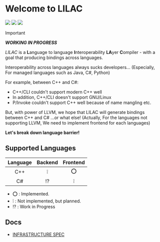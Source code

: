# Welcome to LILAC

![](https://img.shields.io/github/license/Sharp0802/lilac)
![](https://img.shields.io/github/repo-size/Sharp0802/lilac)
![](https://img.shields.io/github/commit-activity/m/Sharp0802/lilac)

> [!IMPORTANT]
> ***WORKING IN PROGRESS***

*LILAC* is a **L**anguage to language **I**nteroperability **LA**yer **C**ompiler -
with a goal that producing bindings across languages.

Interoperability across languages always sucks developers...
(Especially, For managed languages such as Java, C#, Python)

For example, between C++ and C#:

- C++/CLI couldn't support modern C++ well
- In addition, C++/CLI doesn't support GNU/Linux
- P/Invoke couldn't support C++ well because of name mangling etc.

But, with power of LLVM, we hope that LILAC will generate bindings between C++ and C# ...or what else!
(Actually, For the languages not supporting LLVM, We need to implement frontend for each languages)

**Let's break down language barrier!**

## Supported Languages

| Language |      Backend       |      Frontend      |
|:--------:|:------------------:|:------------------:|
|   C++    | :grey_exclamation: |        :o:         |
|    C#    |   :interrobang:    | :grey_exclamation: |

- :o: : Implemented.
- :grey_exclamation: : Not implemented, but planned.
- :interrobang: : Work in Progress

## Docs

- [INFRASTRUCTURE SPEC](docs/INFRASTRUCTURE.md)

